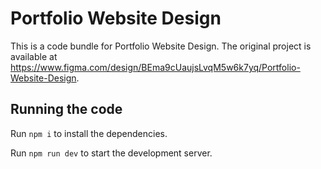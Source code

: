 
  # Portfolio Website Design

  This is a code bundle for Portfolio Website Design. The original project is available at https://www.figma.com/design/BEma9cUaujsLvqM5w6k7yq/Portfolio-Website-Design.

  ## Running the code

  Run `npm i` to install the dependencies.

  Run `npm run dev` to start the development server.
  
